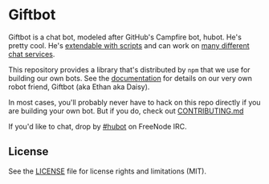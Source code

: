 # Giftbot

Giftbot is a chat bot, modeled after GitHub's Campfire bot, hubot. He's pretty
cool. He's [extendable with scripts](https://github.com/hubot-scripts) and can work on [many
different chat services](https://hubot.github.com/docs/adapters/).

This repository provides a library that's distributed by `npm` that we
use for building our own bots.  See the [documentation](http://hubot.github.com/docs)
for details on our very own robot friend, Giftbot (aka Ethan aka Daisy).

In most cases, you'll probably never have to hack on this repo directly if you
are building your own bot. But if you do, check out [CONTRIBUTING.md](CONTRIBUTING.md)

If you'd like to chat, drop by [#hubot](http://webchat.freenode.net/?channels=#hubot) on FreeNode IRC.

## License

See the [LICENSE](LICENSE.md) file for license rights and limitations (MIT).
